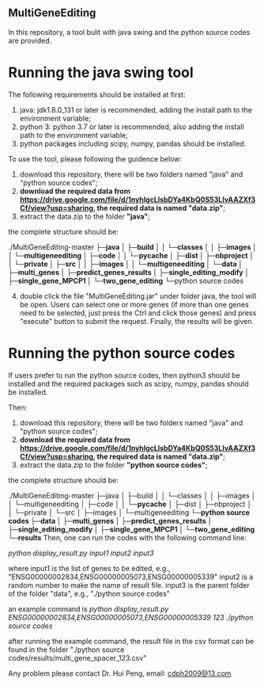 ## MultiGeneEditing
 
In this repository, a tool bulit with java swing and the python source codes are provided.

# Running the java swing tool
The following requirements should be installed at first:
1. java: jdk1.8.0_131 or later is recommended, adding the install path to the environment variable;
2. python 3: python 3.7 or later is recommended, also adding the install path to the environment variable;
3. python packages including scipy, numpy, pandas should be installed.

To use the tool, please following the guidence below:
1. download this repository, there will be two folders named "java" and "python source codes";
2. **download the required data from https://drive.google.com/file/d/1nyhlgcLlsbDYa4KbQ0S53LIvAAZXf3Cf/view?usp=sharing, the required data is named "data.zip"**;
3. extract the data.zip to the folder **"java"**;

the complete structure should be:

./MultiGeneEditing-master
├─**java
│  ├─build
│  │  └─classes
│  │      ├─images
│  │      └─multigeneediting
│  ├─code
│  │  └─__pycache__
│  ├─dist
│  ├─nbproject
│  │  └─private
│  ├─src
│  │   ├─images
│  │   └─multigeneediting
│  └─data
│       ├─multi_genes
│       ├─predict_genes_results
│       ├─single_editing_modify
│       ├─single_gene_MPCP1
│       └─two_gene_editing**
└─python source codes

4. double click the file "MultiGeneEditing.jar" under folder java, the tool will be open. Users can select one or more genes (if more than one genes need to be selected, just press the Ctrl and click those genes) and press "execute" button to submit the request. Finally, the results will be given.

# Running the python source codes
If users prefer to run the python source codes, then
python3 should be installed and the required packages such as scipy, numpy, pandas should be installed.

Then:
1. download this repository, there will be two folders named "java" and "python source codes";
2. **download the required data from https://drive.google.com/file/d/1nyhlgcLlsbDYa4KbQ0S53LIvAAZXf3Cf/view?usp=sharing, the required data is named "data.zip"**;
3. extract the data.zip to the folder **"python source codes"**;

the complete structure should be:

./MultiGeneEditing-master
├─java
│  ├─build
│  │  └─classes
│  │      ├─images
│  │      └─multigeneediting
│  ├─code
│  │  └─__pycache__
│  ├─dist
│  ├─nbproject
│  │  └─private
│  └─src
│      ├─images
│      └─multigeneediting
└─**python source codes
                    ├─data
                    │    ├─multi_genes
                    │    ├─predict_genes_results
                    │    ├─single_editing_modify
                    │    ├─single_gene_MPCP1
                    │    └─two_gene_editing
                    └─results**
Then, one can run the codes with the following command line:
  
   *python display_result.py input1 input2 input3*
   
   where input1 is the list of genes to be edited, e.g., "ENSG00000002834,ENSG00000005073,ENSG00000005339"
         input2 is a random number to make the name of result file.
         input3 is the parent folder of the folder "data", e.g., "./python source codes"
   
   an example command is 
   *python display_result.py ENSG00000002834,ENSG00000005073,ENSG00000005339 123 ./python source codes*
   
 after running the example command, the result file in the csv format can be found in the folder "./python source codes/results/multi_gene_spacer_123.csv"
 
 Any problem please contact Dr. Hui Peng, email: cdph2009@13.com
